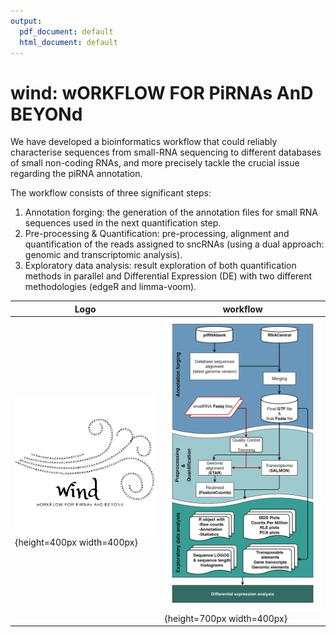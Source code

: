 ```yaml
---
output:
  pdf_document: default
  html_document: default
---
```

# wind: wORKFLOW FOR PiRNAs AnD BEYONd
We have developed a bioinformatics workflow that could reliably 
characterise sequences from small-RNA sequencing to different databases 
of small non-coding RNAs, and more precisely tackle the crucial issue regarding the piRNA annotation.

The workflow consists of three significant steps:  
1. Annotation forging: the generation of the annotation files for small RNA sequences used in the next quantification step.  
2. Pre-processing & Quantification: pre-processing, alignment and quantification of the reads assigned to sncRNAs (using a dual approach: genomic and transcriptomic analysis).  
3. Exploratory data analysis: result exploration of both quantification methods in parallel and Differential Expression (DE) with two different methodologies (edgeR and limma-voom).

Logo | workflow
--- | ---
![](./WIND_LOGO.png){height=400px width=400px} | ![](./Figure_workflow.jpg){height=700px width=400px}